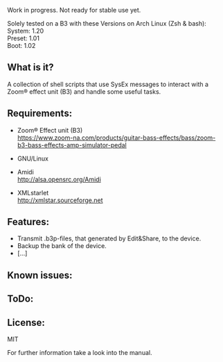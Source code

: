 
Work in progress. Not ready for stable use yet.  

Solely tested on a B3 with these Versions on Arch Linux (Zsh & bash):  
System: 1.20  
Preset: 1.01  
Boot:   1.02  


What is it?  
-----------------------------------
A collection of shell scripts that use SysEx messages to interact with a Zoom® effect unit (B3) and handle some useful tasks.   


Requirements:  
------------------  
* Zoom® Effect unit (B3)  
https://www.zoom-na.com/products/guitar-bass-effects/bass/zoom-b3-bass-effects-amp-simulator-pedal  
* GNU/Linux  
* Amidi  
http://alsa.opensrc.org/Amidi

* XMLstarlet  
http://xmlstar.sourceforge.net


Features:   
------------------------------------------
* Transmit .b3p-files, that generated by Edit&Share, to the device.  
* Backup the bank of the device.  
* [...]


Known issues:   
------------------------------------------


ToDo:  
-------------------------------------------------------- 


License:  
-------------------------------------------
MIT
  
  
  
  
    

For further information take a look into the manual.  

